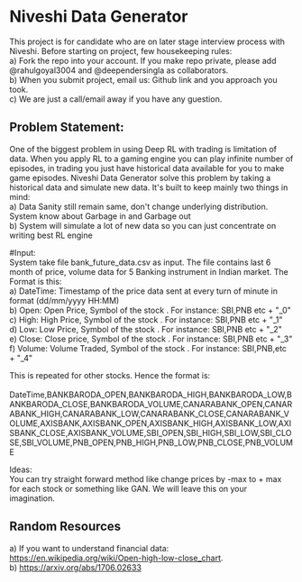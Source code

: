 # Niveshi Data Generator
This project is for candidate who are on later stage interview process with Niveshi. Before starting on project, few housekeeping rules:
<br>a) Fork the repo into your account. If you make repo private, please add @rahulgoyal3004 and @deependersingla as collaborators.<br>
b) When you submit project, email us: Github link and you approach you took.<br>
c) We are just a call/email away if you have any guestion.
<br>


## Problem Statement:
One of the biggest problem in using Deep RL with trading is limitation of data. When you apply RL to a gaming engine you can play infinite number of episodes, in trading you just have historical data available for you to make game episodes. Niveshi Data Generator solve this problem by taking a historical data and simulate new data. It's built to keep mainly two things in mind: <br>
a) Data Sanity still remain same, don't change underlying distribution. System know about Garbage in and Garbage out<br>
b) System will simulate a lot of new data so you can just concentrate on writing best RL engine

#Input:<br>
System take file bank_future_data.csv as input. The file contains last 6 month of price, volume data for 5 Banking instrument in Indian market. The Format is this:<br>
a) DateTime: Timestamp of the price data sent at every turn of minute in format (dd/mm/yyyy HH:MM)<br>
b) Open: Open Price, Symbol of the stock . For instance: SBI,PNB etc + "_0"<br>
c) High: High Price,  Symbol of the stock . For instance: SBI,PNB etc + "_1"<br>
d) Low: Low Price,  Symbol of the stock . For instance: SBI,PNB etc + "_2"<br>
e) Close: Close price,  Symbol of the stock . For instance: SBI,PNB etc + "_3"<br>
f) Volume: Volume Traded,  Symbol of the stock . For instance: SBI,PNB,etc + "_4"<br>

This is repeated for other stocks. Hence the format is:<br><br>
DateTime,BANKBARODA_OPEN,BANKBARODA_HIGH,BANKBARODA_LOW,BANKBARODA_CLOSE,BANKBARODA_VOLUME,CANARABANK_OPEN,CANARABANK_HIGH,CANARABANK_LOW,CANARABANK_CLOSE,CANARABANK_VOLUME,AXISBANK,AXISBANK_OPEN,AXISBANK_HIGH,AXISBANK_LOW,AXISBANK_CLOSE,AXISBANK_VOLUME,SBI_OPEN,SBI_HIGH,SBI_LOW,SBI_CLOSE,SBI_VOLUME,PNB_OPEN,PNB_HIGH,PNB_LOW,PNB_CLOSE,PNB_VOLUME


Ideas:<br> You can try straight forward method like change prices by -max to + max for each stock or something like GAN. We will leave this on your imagination. 

## Random Resources <br>
a) If you want to understand financial data: https://en.wikipedia.org/wiki/Open-high-low-close_chart. <br>
b) https://arxiv.org/abs/1706.02633<br>